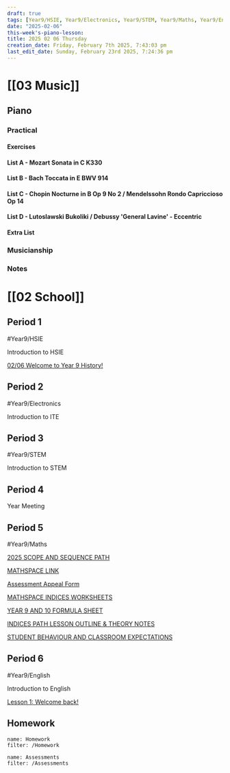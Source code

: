 ```yaml
---
draft: true
tags: [Year9/HSIE, Year9/Electronics, Year9/STEM, Year9/Maths, Year9/English]
date: "2025-02-06"
this-week's-piano-lesson: 
title: 2025 02 06 Thursday
creation_date: Friday, February 7th 2025, 7:43:03 pm
last_edit_date: Sunday, February 23rd 2025, 7:24:36 pm
---
```


# [[03 Music]]

## Piano

### Practical

#### Exercises

#### List A - Mozart Sonata in C K330

#### List B - Bach Toccata in E BWV 914

#### List C - Chopin Nocturne in B Op 9 No 2 / Mendelssohn Rondo Capriccioso Op 14

#### List D - Lutoslawski Bukoliki / Debussy 'General Lavine' - Eccentric

#### Extra List

### Musicianship

### Notes

# [[02 School]]

## Period 1

#Year9/HSIE

Introduction to HSIE

[02/06 Welcome to Year 9 History!](https://classroom.google.com/c/NzQ4ODYwNjMyODE3/a/NzM3NDYxMDg4MjY0/details)

## Period 2

#Year9/Electronics

Introduction to ITE

## Period 3

#Year9/STEM

Introduction to STEM

## Period 4

Year Meeting

## Period 5

#Year9/Maths

[2025 SCOPE AND SEQUENCE PATH](https://classroom.google.com/c/NzMyNzA1Njc2ODI0/m/NzMyNzA1Njc2ODY2/details)

[MATHSPACE LINK](https://classroom.google.com/c/NzMyNzA1Njc2ODI0/m/NzQ4ODI4MDIyOTQx/details)

[Assessment Appeal Form](https://classroom.google.com/c/NzMyNzA1Njc2ODI0/m/NzM3MzM4MTUwODE3/details)

[MATHSPACE INDICES WORKSHEETS](https://classroom.google.com/c/NzMyNzA1Njc2ODI0/m/NzMyNzA1Njc2ODc1/details)

[YEAR 9 AND 10 FORMULA SHEET](https://classroom.google.com/c/NzMyNzA1Njc2ODI0/m/NzMyNzA1Njc2OTQw/details)

[INDICES PATH LESSON OUTLINE & THEORY NOTES](https://classroom.google.com/c/NzMyNzA1Njc2ODI0/m/NzMyNzA1Njc2ODcz/details)

[STUDENT BEHAVIOUR AND CLASSROOM EXPECTATIONS](https://classroom.google.com/c/NzMyNzA1Njc2ODI0/m/NzQ5MDU5NDc2MjY3/details)

## Period 6

#Year9/English

Introduction to English

[Lesson 1: Welcome back!](https://classroom.google.com/c/NzQyMDEwNTQ1NDIx/m/NzM4MDMyMDY5NjMx/details)

## Homework

```todoist
name: Homework
filter: /Homework
```

```todoist
name: Assessments
filter: /Assessments
```
